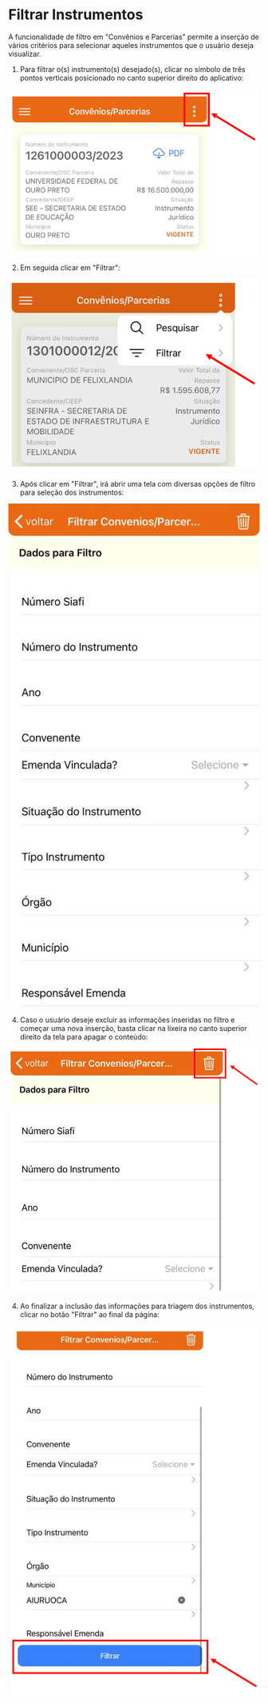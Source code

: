 # Filtrar Instrumentos

A funcionalidade de filtro em "Convênios e Parcerias" permite a inserção de vários critérios para selecionar aqueles instrumentos que o usuário deseja visualizar.

1. Para filtrar o(s) instrumento(s) desejado(s), clicar no símbolo de três pontos verticais posicionado no canto superior direito do aplicativo:

![](<../../../.gitbook/assets/image (4).png>)

2. Em seguida clicar em "Filtrar":

![](<../../../.gitbook/assets/image (5).png>)

3. Após clicar em "Filtrar", irá abrir uma tela com diversas opções de filtro para seleção dos instrumentos:

<mark style="color:red;"></mark>![](<../../../.gitbook/assets/WhatsApp Image 2023-03-01 at 10.24.35.jpeg>)<mark style="color:red;"></mark>

4. Caso o usuário deseje excluir as informações inseridas no filtro e começar uma nova inserção, basta clicar na lixeira no canto superior direito da tela para apagar o conteúdo:

![](<../../../.gitbook/assets/image (60).png>)

4. Ao finalizar a inclusão das informações para triagem dos instrumentos, clicar no botão "Filtrar" ao final da página:

![](<../../../.gitbook/assets/image (13).png>)
